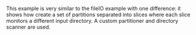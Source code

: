 This example is very similar to the fileIO example with one difference: it shows how
create a set of partitions separated into slices where each slice monitors a different
input directory. A custom partitioner and directory scanner are used.
